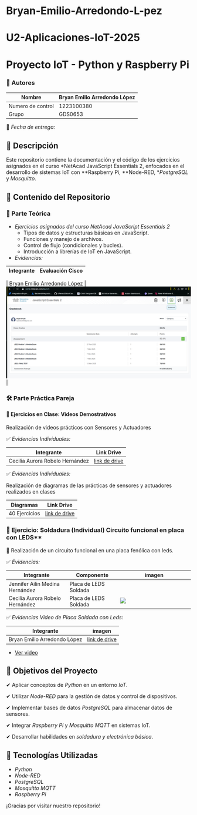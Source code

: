 # Bryan-Emilio-Arredondo-L-pez


# U2-Aplicaciones-IoT-2025
# Proyecto IoT - Python y Raspberry Pi

### 📌 Autores
| Nombre | Bryan Emilio Arredondo López |
|--------------|--------------|
| Numero de control | 1223100380 |
| Grupo | GDS0653 |


📅 *Fecha de entrega:* 


## 📌 Descripción
Este repositorio contiene la documentación y el código de los ejercicios asignados en el curso *NetAcad JavaScript Essentials 2, enfocados en el desarrollo de sistemas IoT con **Raspberry Pi, **Node-RED, **PostgreSQL* y *Mosquitto*.

## 📁 Contenido del Repositorio

### 📜 Parte Teórica
- *Ejercicios asignados del curso NetAcad JavaScript Essentials 2*
  - Tipos de datos y estructuras básicas en JavaScript.
  - Funciones y manejo de archivos.
  - Control de flujo (condicionales y bucles).
  - Introducción a librerías de IoT en JavaScript.
- *Evidencias:*
  
| Integrante | Evaluación Cisco |
|--------------|--------------|

| Bryan Emilio Arredondo López | ![image](https://github.com/bryanEAL/im-genes/blob/main/imagen_2025-03-18_133538114.png)|


### 🛠 Parte Práctica Pareja

#### 🎥 Ejercicios en Clase: Videos Demostrativos 
Realización de videos prácticos con Sensores y Actuadores 



✅ *Evidencias Individuales:*

| Integrante | Link Drive |
|-------------|--------------|
| Cecilia Aurora Robelo Hernández | [link de drive](https://drive.google.com/drive/folders/1RxvbnNiIj3fxsCMn9mxGbzruTqmGTIXD?usp=sharing) |


✅ *Evidencias Individuales:*

Realización de diagramas de las prácticas de sensores y actuadores realizados en clases

| Diagramas| Link Drive |
|-------------|--------------|
| 40 Ejercicios | [link de drive](https://docs.google.com/document/d/1y75AMNeXOGVOef9gWzuQ3AwWN3aLlHi__EPXLGG11ck/edit?usp=sharing)|

### 🔧 Ejercicio: Soldadura (Individual) Circuito funcional en placa con LEDS**
📌 Realización de un circuito funcional en una placa fenólica con leds.

✅ *Evidencias:*

| Integrante| Componente | imagen |
|--------------|--------------|--------------|
|Jennifer Ailin Medina Hernández| Placa de LEDS Soldada |  <img src= " " width="300"/>|
| Cecilia Aurora Robelo Hernández | Placa de LEDS Soldada| <img src="https://github.com/user-attachments/assets/b4c5c652-6f13-4f07-b604-6cd4b73de47e" width="300"/>|

✅ *Evidencias Video de Placa Soldada con Leds:*

| Integrante|  imagen |
|--------------|--------------|
| Bryan Emilio Arredondo López | [link de drive](https://drive.google.com/file/d/1uA7GMPoItu00pcs3j5W8EE4cItLiHzYl/view?usp=sharing)|
- [Ver video](https://bryanEAL.github.io/U2-Aplicaciones-IoT-2025/)

## 🎯 Objetivos del Proyecto

✔ Aplicar conceptos de *Python* en un entorno *IoT*.

✔ Utilizar *Node-RED* para la gestión de datos y control de dispositivos.

✔ Implementar bases de datos *PostgreSQL* para almacenar datos de sensores.

✔ Integrar *Raspberry Pi* y *Mosquitto MQTT* en sistemas IoT.

✔ Desarrollar habilidades en *soldadura y electrónica básica*.

## 🚀 Tecnologías Utilizadas
- *Python* 
- *Node-RED* 
- *PostgreSQL* 
- *Mosquitto MQTT* 
- *Raspberry Pi* 

¡Gracias por visitar nuestro repositorio! 
